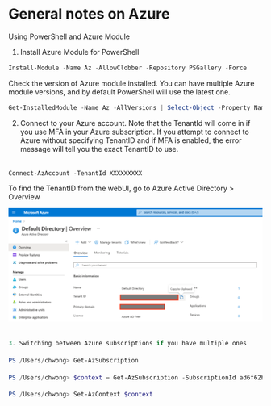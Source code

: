 # General notes on Azure

Using PowerShell and Azure Module

1. Install Azure Module for PowerShell

```PowerShell
Install-Module -Name Az -AllowClobber -Repository PSGallery -Force

```

Check the version of Azure module installed. You can have multiple Azure module versions, and by default PowerShell will use the latest one.

```PowerShell
Get-InstalledModule -Name Az -AllVersions | Select-Object -Property Name, Version


```

2. Connect to your Azure account. Note that the TenantId will come in if you use MFA in your Azure subscription. If you attempt to connect to Azure without specifying TenantID and if MFA is enabled, the error message will tell you the exact TenantID to use. 

```PowerShell

Connect-AzAccount -TenantId XXXXXXXXX

```

To find the TenantID from the webUI, go to Azure Active Directory > Overview

![tenantID](https://github.com/2cloudyskies/azure/blob/main/tenantID.png)

```PowerShell

3. Switching between Azure subscriptions if you have multiple ones

PS /Users/chwong> Get-AzSubscription

PS /Users/chwong> $context = Get-AzSubscription -SubscriptionId ad6f62ba-74ae-4f03-8123-5431c364621d

PS /Users/chwong> Set-AzContext $context


```



